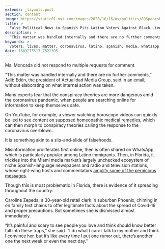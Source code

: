 ```yaml
--- 
extends: _layouts.post 
section: content 
image: https://static01.nyt.com/images/2020/10/16/us/politics/00SpanishDisinfo1/00SpanishDisinfo1-facebookJumbo.jpg 
title: > 
  False Political News in Spanish Pits Latino Voters Against Black Lives Matter 
description: > 
  “This matter was handled internally and there are no further comments,” Adib Edén, the president of Actualidad Media Group, said in an email, without elaborating on what internal action was taken.Many experts fear that the conspiracy theories are more dangerous amid the coronavirus pandemic, when people are searching online for information to keep themselves safe.Misinformation proliferates first online, then is often shared on WhatsApp, which is particularly popular among Latino immigrants.Though this is most problematic in Florida, there is evidence of it spreading throughout the country.“It’s painful and scary to see people you love and think should know better fall into these traps,” she said. 
keywords: > 
  voters, lives, matter, coronavirus, latino, spanish, media, whatsapp, online, false, theories, black, zepeda, florida, conspiracy, pits, youtube, political, think 
date: 1603275517.7522395 
--- 
```

<div><p class="css-158dogj evys1bk0">Ms. Moncada did not respond to multiple requests for comment.</p><p class="css-158dogj evys1bk0">&#8220;This matter was handled internally and there are no further comments,&#8221; Adib Ed&#233;n, the president of Actualidad Media Group, said in an email, without elaborating on what internal action was taken.</p><p class="css-158dogj evys1bk0">Many experts fear that the conspiracy theories are more dangerous amid the coronavirus pandemic, when people are searching online for information to keep themselves safe.</p><p class="css-158dogj evys1bk0">On YouTube, for example, a viewer watching horoscope videos can quickly be led to see content on supposed homeopathic <a class="css-1g7m0tk" href="https://firstdraftnews.org/latest/religious-misinformation-in-the-coronavirus-pandemic/" title="" rel="noopener noreferrer" target="_blank">medical remedies</a>, which can then morph to conspiracy theories calling the response to the coronavirus overblown.</p><p class="css-158dogj evys1bk0">It is something akin to a slip-and-slide of falsehoods.</p><p class="css-158dogj evys1bk0">Misinformation proliferates first online, then is often shared on WhatsApp, which is particularly popular among Latino immigrants. Then, in Florida, it trickles into the Miami media market&#8217;s largely unchecked ecosystem of niche Spanish-language newspapers and radio and television stations, whose right-wing hosts and commentators <a class="css-1g7m0tk" href="https://www.univision.com/univision-news/politics/the-rhetoric-is-out-of-control-more-than-usual-the-disinformation-wars-in-miami-take-an-ugly-turn" title="" rel="noopener noreferrer" target="_blank">amplify some of the pernicious messages</a>.</p><p class="css-158dogj evys1bk0">Though this is most problematic in Florida, there is evidence of it spreading throughout the country.</p><p class="css-158dogj evys1bk0">Caroline Zepeda, a 30-year-old retail clerk in suburban Phoenix,  chiming in on family text chains to offer legitimate facts about the spread of Covid-19 and proper precautions. But sometimes she is dismissed almost immediately.</p><p class="css-158dogj evys1bk0">&#8220;It&#8217;s painful and scary to see people you love and think should know better fall into these traps,&#8221; she said. &#8220;I do what I can: I talk to my mother and think I convince her, but it&#8217;s like every time I put one rumor out, there&#8217;s another one the next week or even the next day.&#8221;</p></div>